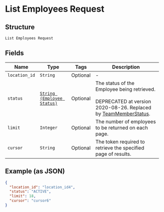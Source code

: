 
# List Employees Request

## Structure

`List Employees Request`

## Fields

| Name | Type | Tags | Description |
|  --- | --- | --- | --- |
| `location_id` | `String` | Optional | - |
| `status` | [`String (Employee Status)`](../../doc/models/employee-status.md) | Optional | The status of the Employee being retrieved.<br><br>DEPRECATED at version 2020-08-26. Replaced by [TeamMemberStatus](entity:TeamMemberStatus). |
| `limit` | `Integer` | Optional | The number of employees to be returned on each page. |
| `cursor` | `String` | Optional | The token required to retrieve the specified page of results. |

## Example (as JSON)

```json
{
  "location_id": "location_id4",
  "status": "ACTIVE",
  "limit": 18,
  "cursor": "cursor6"
}
```

